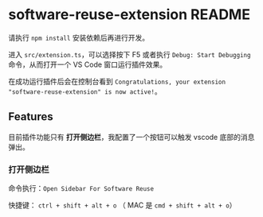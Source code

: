 # software-reuse-extension README

请执行 `npm install` 安装依赖后再进行开发。

进入 `src/extension.ts`，可以选择按下 F5 或者执行 `Debug: Start Debugging` 命令，从而打开一个 VS Code 窗口运行插件效果。

在成功运行插件后会在控制台看到 `Congratulations, your extension "software-reuse-extension" is now active!`。

## Features

目前插件功能只有 **打开侧边栏**，我配置了一个按钮可以触发 vscode 底部的消息弹出。

### 打开侧边栏

命令执行：`Open Sidebar For Software Reuse`

快捷键： `ctrl + shift + alt + o` （ MAC 是 `cmd + shift + alt + o`）
